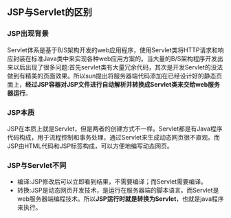 ## JSP与Servlet的区别
### JSP出现背景
Servlet体系是基于B/S架构开发的web应用程序，使用Servlet类将HTTP请求和响应封装在标准Java类中来实现各种web应用方案的。当大量的B/S架构程序开发出来以后出现了很多问题:首先servlet类有大量冗余代码，其次是开发Servlet的没法做到有精美的页面效果。所以sun提出将服务器端代码添加在已经设计好的静态页面上，**经过JSP容器对JSP文件进行自动解析并转换成Servlet类来交给web服务器运行**。  
### JSP本质
JSP在本质上就是Servlet，但是两者的创建方式不一样。Servlet都是有Java程序代码构成，用于流程控制和事务处理，通过Servlet来生成动态网页很不直观。而JSP由HTML代码和JSP标签构成，可以方便地编写动态网页。
### JSP与Servlet不同
- 编译:JSP修改后可以立即看到结果，不需要编译；而Servlet需要编译。
- 转换:JSP是动态网页开发技术，是运行在服务器端的脚本语言。而Servlet是web服务器端编程技术。所以**JSP运行时就是转换为Servlet**，也就是java程序来执行。
